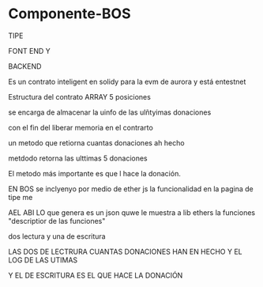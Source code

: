 # Componente-BOS


TIPE 

FONT END Y 

BACKEND

Es un contrato inteligent en solidy para la evm  de aurora y está entestnet 

Estructura del contrato
ARRAY 5 posiciones 

se encarga de almacenar la uinfo de las ulñtyimas donaciones 


con el fin del liberar memoria en el contrarto 

un metodo que retiorna cuantas donaciones ah hecho 

metdodo retorna las ulttimas 5 donaciones 

El metodo más importante es que l hace la donación.

EN BOS se inclyenyo por medio de ether js la funcionalidad en la pagina de tipe me 

AEL ABI LO que genera es un json quwe le muestra a lib ethers la funciones "descriptior de las funciones"

dos lectura y una de escritura 


LAS DOS DE LECTRURA CUANTAS DONACIONES HAN  EN HECHO Y EL LOG DE LAS UTIMAS 


Y EL DE ESCRITURA ES EL QUE HACE LA DONACIÓN 
